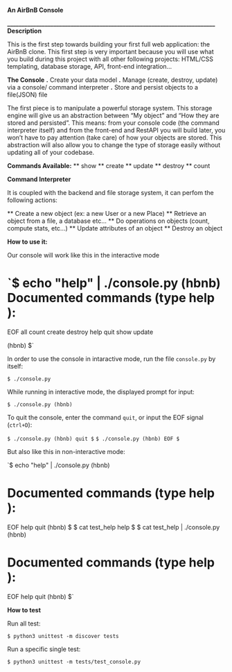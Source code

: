 **An AirBnB Console**

**________________________________________________________________________**
**Description**

This is the first step towards building your first full web application: the AirBnB clone. This first step is very important because you will use what you build during this project with all other following projects: HTML/CSS templating, database storage, API, front-end integration…

**The Console**
**.** Create your data model
**.** Manage (create, destroy, update) via a console/ command interpreter
**.** Store and persist objects to a file(JSON) file

The first piece is to manipulate a powerful storage system. This storage engine will give us an abstraction between “My object” and “How they are stored and persisted”. This means: from your console code (the command interpreter itself) and from the front-end and RestAPI you will build later, you won’t have to pay attention (take care) of how your objects are stored.
This abstraction will also allow you to change the type of storage easily without updating all of your codebase.

**Commands Available:**
** show
** create
** update
** destroy
** count

**Command Interpreter**

It is coupled with the backend and file storage system, it can perfom the following actions:

** Create a new object (ex: a new User or a new Place)
** Retrieve an object from a file, a database etc…
** Do operations on objects (count, compute stats, etc…)
** Update attributes of an object
** Destroy an object

**How to use it:**

Our console will work like this in the interactive mode

`$ echo "help" | ./console.py
(hbnb) 
Documented commands (type help <topic>):
========================================
EOF  all  count  create  destroy  help  quit  show  update

(hbnb) 
$`

In order to use the console in intaractive mode, run the file `console.py` by itself:

`$ ./console.py`

While running in interactive mode, the displayed prompt for input:

`$ ./console.py
(hbnb) `

To quit the console, enter the command `quit`, or input the EOF signal (`ctrl+D`):

`$ ./console.py
(hbnb) quit
$`
`$ ./console.py
(hbnb) EOF
$`

But also like this in non-interactive mode:

`$ echo "help" | ./console.py
(hbnb)

Documented commands (type help <topic>):
========================================
EOF  help  quit
(hbnb) 
$
$ cat test_help
help
$
$ cat test_help | ./console.py
(hbnb)

Documented commands (type help <topic>):
========================================
EOF  help  quit
(hbnb) 
$`


**How to test**

Run all test:

`$ python3 unittest -m discover tests`

Run a specific single test:

`$ python3 unittest -m tests/test_console.py`

